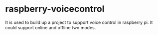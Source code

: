 # raspberry-voicecontrol
It is used to build up a project to support voice control in raspberry pi. It could support online and offline two modes.

